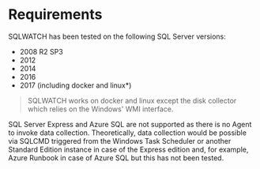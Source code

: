 # Requirements

SQLWATCH has been tested on the following SQL Server versions:

* 2008 R2 SP3
* 2012
* 2014
* 2016
* 2017 \(including docker and linux\*\)

> SQLWATCH works on docker and linux except the disk collector which relies on the Windows' WMI interface. 

SQL Server Express and Azure SQL are not supported as there is no Agent to invoke data collection. Theoretically, data collection would be possible via SQLCMD triggered from the Windows Task Scheduler or another Standard Edition instance in case of the Express edition and, for example, Azure Runbook in case of Azure SQL but this has not been tested.


